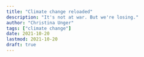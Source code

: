 ```yaml
---
title: "Climate change reloaded"
description: "It's not at war. But we're losing."
author: "Christina Unger"
tags: ["climate change"]
date: 2021-10-20
lastmod: 2021-10-20
draft: true
---
```

